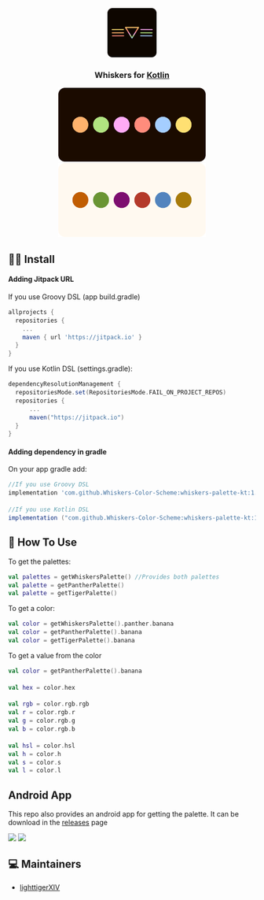 <div align="center">

<img src="https://raw.githubusercontent.com/Whiskers-Color-Scheme/assets/main/logos/readme-logo.png" width="100">

### Whiskers for [Kotlin](https://kotlinlang.org/)

<div>
    <img src="https://raw.githubusercontent.com/Whiskers-Color-Scheme/assets/f73d25d4aa4480b7c4d593fb6ae8f4288f3fb5c0/previews/panther-preview.svg" width="300">
    <img src="https://raw.githubusercontent.com/Whiskers-Color-Scheme/assets/f73d25d4aa4480b7c4d593fb6ae8f4288f3fb5c0/previews/tiger-preview.svg" width="300">
</div>
</div>

## 👷‍♂️ Install
#### Adding Jitpack URL
If you use Groovy DSL (app build.gradle)
```gradle
allprojects {
  repositories {
    ...
    maven { url 'https://jitpack.io' }
  }
}
```
If you use Kotlin DSL (settings.gradle):
```gradle
dependencyResolutionManagement {
  repositoriesMode.set(RepositoriesMode.FAIL_ON_PROJECT_REPOS)
  repositories {
      ...
      maven("https://jitpack.io")
  }
}
```

#### Adding dependency in gradle
On your app gradle add:
```gradle
//If you use Groovy DSL
implementation 'com.github.Whiskers-Color-Scheme:whiskers-palette-kt:1.0.1'

//If you use Kotlin DSL
implementation ("com.github.Whiskers-Color-Scheme:whiskers-palette-kt:1.0.1")
```


## 🧠 How To Use

To get the palettes:
```kotlin
val palettes = getWhiskersPalette() //Provides both palettes
val palette = getPantherPalette()
val palette = getTigerPalette()
```

To get a color:
```kotlin
val color = getWhiskersPalette().panther.banana
val color = getPantherPalette().banana
val color = getTigerPalette().banana
```

To get a value from the color
```kotlin
val color = getPantherPalette().banana

val hex = color.hex

val rgb = color.rgb.rgb
val r = color.rgb.r
val g = color.rgb.g
val b = color.rgb.b

val hsl = color.hsl
val h = color.h
val s = color.s
val l = color.l
```

## Android App
This repo also provides an android app for getting the palette. It can be download in the [releases](https://github.com/Whiskers-Color-Scheme/whiskers-palette-kt/releases) page

<img src="https://github.com/Whiskers-Color-Scheme/whiskers-palette-kt/assets/35658492/4dd89e00-734f-4f45-938d-f6479383470c" width="200">

<img src="https://github.com/Whiskers-Color-Scheme/whiskers-palette-kt/assets/35658492/cc24b140-98c0-4ec2-a549-04e5a1c33ba5" width="200">




## 💻 Maintainers

- [lighttigerXIV]()
